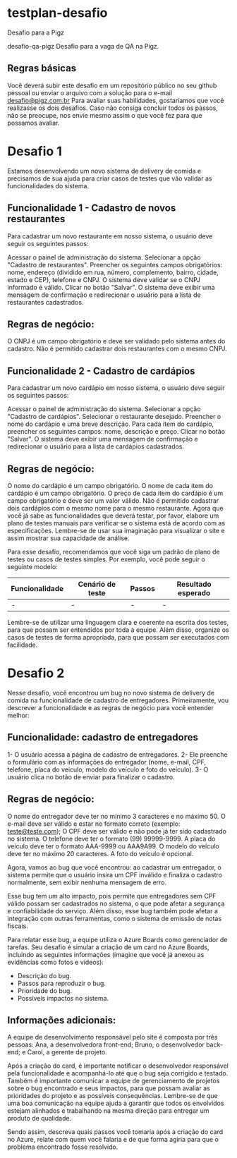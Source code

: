 # testplan-desafio
Desafio para a Pigz

desafio-qa-pigz
Desafio para a vaga de QA na Pigz.

## Regras básicas

Você deverá subir este desafio em um repositório público no seu github pessoal ou enviar o arquivo com a solução para o e-mail desafio@pigz.com.br
Para avaliar suas habilidades, gostaríamos que você realizasse os dois desafios.
Caso não consiga concluir todos os passos, não se preocupe, nos envie mesmo assim o que você fez para que possamos avaliar.

# Desafio 1
Estamos desenvolvendo um novo sistema de delivery de comida e precisamos de sua ajuda para criar casos de testes que vão validar as funcionalidades do sistema.

## Funcionalidade 1 - Cadastro de novos restaurantes

Para cadastrar um novo restaurante em nosso sistema, o usuário deve seguir os seguintes passos:

Acessar o painel de administração do sistema.
Selecionar a opção "Cadastro de restaurantes".
Preencher os seguintes campos obrigatórios: nome, endereço (dividido em rua, número, complemento, bairro, cidade, estado e CEP), telefone e CNPJ.
O sistema deve validar se o CNPJ informado é válido.
Clicar no botão "Salvar".
O sistema deve exibir uma mensagem de confirmação e redirecionar o usuário para a lista de restaurantes cadastrados.

## Regras de negócio:

O CNPJ é um campo obrigatório e deve ser validado pelo sistema antes do cadastro.
Não é permitido cadastrar dois restaurantes com o mesmo CNPJ.

## Funcionalidade 2 - Cadastro de cardápios

Para cadastrar um novo cardápio em nosso sistema, o usuário deve seguir os seguintes passos:

Acessar o painel de administração do sistema.
Selecionar a opção "Cadastro de cardápios".
Selecionar o restaurante desejado.
Preencher o nome do cardápio e uma breve descrição.
Para cada item do cardápio, preencher os seguintes campos: nome, descrição e preço.
Clicar no botão "Salvar".
O sistema deve exibir uma mensagem de confirmação e redirecionar o usuário para a lista de cardápios cadastrados.

## Regras de negócio:

O nome do cardápio é um campo obrigatório.
O nome de cada item do cardápio é um campo obrigatório.
O preço de cada item do cardápio é um campo obrigatório e deve ser um valor válido.
Não é permitido cadastrar dois cardápios com o mesmo nome para o mesmo restaurante.
Agora que você já sabe as funcionalidades que deverá testar, por favor, elabore um plano de testes manuais para verificar se o sistema está de acordo com as especificações. Lembre-se de usar sua imaginação para visualizar o site e assim mostrar sua capacidade de análise.

Para esse desafio, recomendamos que você siga um padrão de plano de testes ou casos de testes simples. Por exemplo, você pode seguir o seguinte modelo:

| Funcionalidade	| Cenário de teste	| Passos	| Resultado esperado |
|-|-|-|-|
|-|-|-|-|

Lembre-se de utilizar uma linguagem clara e coerente na escrita dos testes, para que possam ser entendidos por toda a equipe. Além disso, organize os casos de testes de forma apropriada, para que possam ser executados com facilidade.

# Desafio 2
Nesse desafio, você encontrou um bug no novo sistema de delivery de comida na funcionalidade de cadastro de entregadores. Primeiramente, vou descrever a funcionalidade e as regras de negócio para você entender melhor:

## Funcionalidade: cadastro de entregadores

1- O usuário acessa a página de cadastro de entregadores. 2- Ele preenche o formulário com as informações do entregador (nome, e-mail, CPF, telefone, placa do veículo, modelo do veículo e foto do veículo). 3- O usuário clica no botão de enviar para finalizar o cadastro.

## Regras de negócio:

O nome do entregador deve ter no mínimo 3 caracteres e no máximo 50.
O e-mail deve ser válido e estar no formato correto (exemplo: teste@teste.com);
O CPF deve ser válido e não pode já ter sido cadastrado no sistema.
O telefone deve ter o formato (99) 99999-9999.
A placa do veículo deve ter o formato AAA-9999 ou AAA9A99.
O modelo do veículo deve ter no máximo 20 caracteres.
A foto do veículo é opcional.

Agora, vamos ao bug que você encontrou: ao cadastrar um entregador, o sistema permite que o usuário insira um CPF inválido e finaliza o cadastro normalmente, sem exibir nenhuma mensagem de erro.

Esse bug tem um alto impacto, pois permite que entregadores sem CPF válido possam ser cadastrados no sistema, o que pode afetar a segurança e confiabilidade do serviço. Além disso, esse bug também pode afetar a integração com outras ferramentas, como o sistema de emissão de notas fiscais.

Para relatar esse bug, a equipe utiliza o Azure Boards como gerenciador de tarefas. Seu desafio é simular a criação de um card no Azure Boards, incluindo as seguintes informações (imagine que você já anexou as evidências como fotos e vídeos):

- Descrição do bug.
- Passos para reproduzir o bug.
- Prioridade do bug.
- Possíveis impactos no sistema.

## Informações adicionais:

A equipe de desenvolvimento responsável pelo site é composta por três pessoas: Ana, a desenvolvedora front-end; Bruno, o desenvolvedor back-end; e Carol, a gerente de projeto.

Após a criação do card, é importante notificar o desenvolvedor responsável pela funcionalidade e acompanhá-lo até que o bug seja corrigido e testado. Também é importante comunicar a equipe de gerenciamento de projetos sobre o bug encontrado e seus impactos, para que possam avaliar as prioridades do projeto e as possíveis consequências. Lembre-se de que uma boa comunicação na equipe ajuda a garantir que todos os envolvidos estejam alinhados e trabalhando na mesma direção para entregar um produto de qualidade.

Sendo assim, descreva quais passos você tomaria após a criação do card no Azure, relate com quem você falaria e de que forma agiria para que o problema encontrado fosse resolvido.
